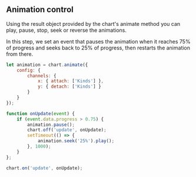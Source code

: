 ## Animation control

Using the result object provided by the chart's animate method you can play, pause, stop, seek or reverse the animations.

In this step, we set an event that pauses the animation when it reaches 75% of 
progress and seeks back to 25% of progress, then restarts the animation from 
there.

```javascript { "title": "Jumping from 75% to 25% progress during the animation" }
let animation = chart.animate({
	config: {
		channels: {
			x: { attach: ['Kinds'] },
			y: { detach: ['Kinds'] }
		}
	}
});

function onUpdate(event) {
	if (event.data.progress > 0.75) {
		animation.pause();
		chart.off('update', onUpdate);
		setTimeout(() => {
			animation.seek('25%').play();
		}, 1000);
	}
};

chart.on('update', onUpdate);
```
